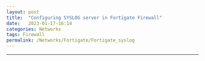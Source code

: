 ```yaml
---
layout: post
title:  "Configuring SYSLOG server in Fortigate Firewall"
date:   2023-01-17-16:14
categories: Networks
tags: Firewall
permalink: /Networks/Fortigate/Fortigate_syslog
---
```


---
<br>
